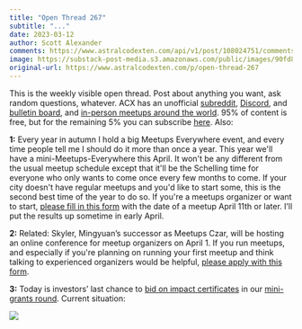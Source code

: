 ```yaml
---
title: "Open Thread 267"
subtitle: "..."
date: 2023-03-12
author: Scott Alexander
comments: https://www.astralcodexten.com/api/v1/post/108024751/comments?&all_comments=true
image: https://substack-post-media.s3.amazonaws.com/public/images/90fd8878-138b-4749-b434-09fcc549b8bc_255x255.webp
original-url: https://www.astralcodexten.com/p/open-thread-267
---
```

This is the weekly visible open thread. Post about anything you want, ask random questions, whatever. ACX has an unofficial [subreddit](https://www.reddit.com/r/slatestarcodex/), [Discord](https://discord.gg/RTKtdut), and [bulletin board](https://www.datasecretslox.com/index.php), and [in-person meetups around the world](https://www.lesswrong.com/community?filters%5B0%5D=SSC). 95% of content is free, but for the remaining 5% you can subscribe [here](https://astralcodexten.substack.com/subscribe?). Also:

**1:** Every year in autumn I hold a big Meetups Everywhere event, and every time people tell me I should do it more than once a year. This year we'll have a mini-Meetups-Everywhere this April. It won't be any different from the usual meetup schedule except that it'll be the Schelling time for everyone who only wants to come once every few months to come. If your city doesn't have regular meetups and you'd like to start some, this is the second best time of the year to do so. If you're a meetups organizer or want to start, [please fill in this form](https://forms.gle/9rqR4V3KTPbZuJer6) with the date of a meetup April 11th or later. I’ll put the results up sometime in early April.

**2:** Related: Skyler, Mingyuan’s successor as Meetups Czar, will be hosting an online conference for meetup organizers on April 1. If you run meetups, and especially if you're planning on running your first meetup and think talking to experienced organizers would be helpful, [please apply with this form](https://forms.gle/6PKK3uShy6vWPf4d8).

**3:** Today is investors’ last chance to [bid on impact certificates](https://manifund.com/) in our [mini-grants round](https://astralcodexten.substack.com/p/announcing-forecasting-impact-mini). Current situation:

[![](https://substackcdn.com/image/fetch/w_1456,c_limit,f_auto,q_auto:good,fl_progressive:steep/https%3A%2F%2Fsubstack-post-media.s3.amazonaws.com%2Fpublic%2Fimages%2Fcaffb42a-f325-4a4f-a7ca-29aa59b574d2_1604x2022.png)](https://manifund.com/)
